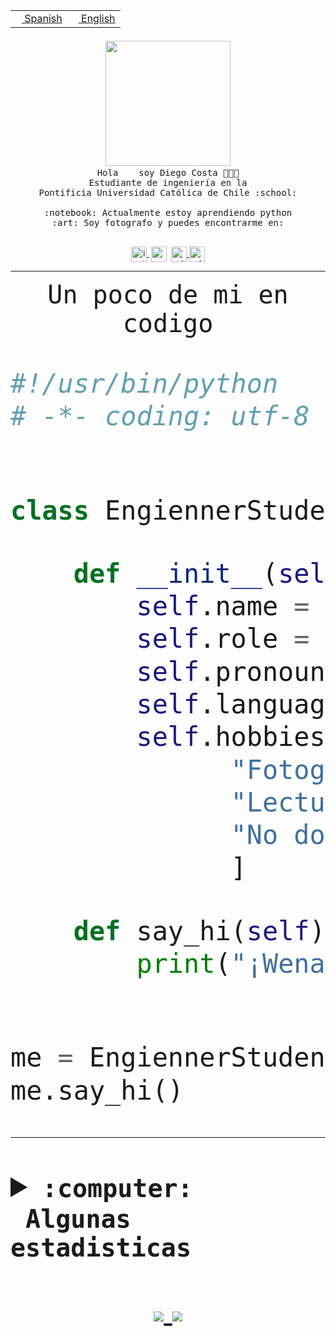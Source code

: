 <table border="0"  align="right">
 <tr><td><a href="README.md"><img src="https://upload.wikimedia.org/wikipedia/commons/thumb/8/89/Bandera_de_Espa%C3%B1a.svg/1200px-Bandera_de_Espa%C3%B1a.svg.png" height="10"> Spanish</a></td>
 <td><a href="README.en.md"><img src="https://upload.wikimedia.org/wikipedia/commons/a/a4/Flag_of_the_United_States.svg" height="10"> English</a></td></tr>
</table><br><br><br>


<p align="center">
  <img src="https://github.com/diegocostares/diegocostares/blob/main/Images/aaa2.gif?raw=true" width="200px">
  <br><samp>
    Hola <img src="https://media.giphy.com/media/hvRJCLFzcasrR4ia7z/giphy.gif" width="16px"> soy Diego Costa 👨🏻‍💻<br>
    Estudiante de ingeniería en la <br>
    Pontificia Universidad Católica de Chile :school:<br>
  <br>
    :notebook: Actualmente estoy aprendiendo python <br>
    :art: Soy fotografo y puedes encontrarme en: <br>
  <br></samp>
  
</p>

<p align="center">
   <a href="https://instagram.com/diegocosta_no" target="blank">
    <img 
    align="center" src="https://cdn.jsdelivr.net/npm/simple-icons@3.0.1/icons/instagram.svg" alt="instagram" height="25px" width="25px" />
  </a>
  <a style="border: 3px solid; color: white;"href="https://t.me/diegocosta_no" target="blank">
  <img
  align="center" alt="Telegram" width="25px" src="https://icons-for-free.com/iconfiles/png/512/Telegram-1324888767380505522.png" />
</a>
<a href="https://api.whatsapp.com/send?phone=56971897835&text=Hola!" target="blank">
  <img
  align="center" alt="wtsp" width="25px" src="https://img.icons8.com/pastel-glyph/2x/whatsapp--v2.png" />
</a>
<a href="https://www.linkedin.com/in/diego-costa-786249213/" target="blank">
  <img
  align="center" alt="wtsp" width="25px" src="https://img.icons8.com/metro/452/linkedin.png" />
</a>

  </a>
</p>

---


<p align="center"><font size="25"><samp>Un poco de mi en codigo</samp></front></p>


```python
#!/usr/bin/python
# -*- coding: utf-8 -*-


class EngiennerStudent:

    def __init__(self):
        self.name = "Diego Costa"
        self.role = "Estudiante"
        self.pronouns = "he/him"
        self.language_spoken = ["es_CL", "en_US"]
        self.hobbies = [
              "Fotografia",
              "Lectura",
              "No dormir",
              ]

    def say_hi(self):
        print("¡Wena mundo!")


me = EngiennerStudent()
me.say_hi()
```
---
<details>
  <summary><b><samp>:computer: &nbsp;Algunas estadisticas</samp></b></summary>
  <br/></p>

<!--START_SECTION:waka-->
![Code Time](http://img.shields.io/badge/Code%20Time-0%20secs-blue)

**Soy nocturno 🦉** 

```text
🌞 Mañana     6 commits      ░░░░░░░░░░░░░░░░░░░░░░░░░   2.08% 
🌆 Día        107 commits    █████████░░░░░░░░░░░░░░░░   37.02% 
🌃 Tarde      86 commits     ███████░░░░░░░░░░░░░░░░░░   29.76% 
🌙 Noche      90 commits     ███████░░░░░░░░░░░░░░░░░░   31.14%

```
📅 **Soy más productivo los Miércoles** 

```text
Lunes        25 commits     ██░░░░░░░░░░░░░░░░░░░░░░░   8.65% 
Martes       28 commits     ██░░░░░░░░░░░░░░░░░░░░░░░   9.69% 
Miércoles    110 commits    █████████░░░░░░░░░░░░░░░░   38.06% 
Jueves       25 commits     ██░░░░░░░░░░░░░░░░░░░░░░░   8.65% 
Viernes      9 commits      ░░░░░░░░░░░░░░░░░░░░░░░░░   3.11% 
Sábado       40 commits     ███░░░░░░░░░░░░░░░░░░░░░░   13.84% 
Domingo      52 commits     ████░░░░░░░░░░░░░░░░░░░░░   17.99%

```


📊 **Esta semana me dediqué a** 

```text
🐱‍💻 Proyectos: 
private                  1 hr 35 mins        ████░░░░░░░░░░░░░░░░░░░░░   17.61% 
AmbarAraus               1 hr 15 mins        ███░░░░░░░░░░░░░░░░░░░░░░   14.03% 
DiegoDelpiano            52 mins             ██░░░░░░░░░░░░░░░░░░░░░░░   9.73% 
BenjaminSotoG            50 mins             ██░░░░░░░░░░░░░░░░░░░░░░░   9.35% 
G74_BDD                  35 mins             █░░░░░░░░░░░░░░░░░░░░░░░░   6.49%

```


 Last Updated on 17/05/2022 04:41:11 UTC
<!--END_SECTION:waka-->
  
  

 <p align="center"> <img src="https://github-readme-stats.vercel.app/api?username=diegocostares&show_icons=true&theme=ayu-mirage" alt="abhisheknaiidu" /></p>
 
</details>

<p align=center>
  <a href="https://github.com/diegocostares">
    <img src="https://badges.pufler.dev/visits/diegocostares/diegocostares?style=flat-square&color=black&logo=github">
  </a>
  <a href="https://github.com/diegocostares?tab=repositories">
    <img src="https://badges.pufler.dev/repos/diegocostares?style=flat-square&color=black&logo=github">
  </a>
</p>
